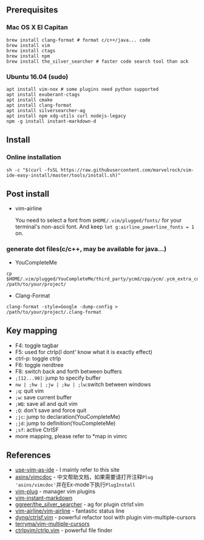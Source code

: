 ## Prerequisites
### Mac OS X EI Capitan
```shell
brew install clang-format # format c/c++/java... code
brew install vim
brew install ctags
brew install npm
brew install the_silver_searcher # faster code search tool than ack
```

### Ubuntu 16.04 (sudo)
```shell
apt install vim-nox # some plugins need python supported
apt install exuberant-ctags
apt install cmake
apt install clang-format
apt install silversearcher-ag
apt install npm xdg-utils curl nodejs-legacy
npm -g install instant-markdown-d
```

## Install
### Online installation
```shell
sh -c "$(curl -fsSL https://raw.githubusercontent.com/marvelrock/vim-ide-easy-install/master/tools/install.sh)"
```

## Post install
- vim-airline

    You need to select a font from `$HOME/.vim/plugged/fonts/` for your terminal's non-ascii font.
And keep `let g:airline_powerline_fonts = 1` on.

### generate dot files(c/c++, may be available for java...)
- YouCompleteMe
```shell
cp $HOME/.vim/plugged/YouCompleteMe/third_party/ycmd/cpp/ycm/.ycm_extra_conf.py /path/to/your/project/
```
- Clang-Format
```shell
clang-format -style=Google -dump-config > /path/to/your/project/.clang-format
```

## Key mapping
- F4: toggle tagbar
- F5: used for ctrlp(I dont' know what it is exactly effect)
- ctrl-p: toggle ctrlp
- F6: toggle nerdtree
- F8: switch back and forth between buffers
- `;[12...90]`: jump to specify buffer
- `nw | ;hw | ;jw | ;kw | ;lw`:switch between windows
- `;q`: quit vim
- `;w`: save current buffer
- `;WQ`: save all and quit vim
- `;Q`: don't save and force quit
- `;jc`: jump to declaration(YouCompleteMe)
- `;jd`: jump to definition(YouCompleteMe)
- `;sf`: active CtrlSF
- more mapping, please refer to \*map in vimrc

## References
- [use-vim-as-ide](https://github.com/yangyangwithgnu/use_vim_as_ide) - I mainly refer to this site
- [asins/vimcdoc](https://github.com/asins/vimcdoc) - 中文帮助文档，如果需要请打开注释`Plug 'asins/vimcdoc'`并在Ex-mode下执行`PlugInstall`
- [vim-plug](https://github.com/junegunn/vim-plug) - manager vim plugins
- [vim-instant-markdown](https://github.com/suan/vim-instant-markdown)
- [ggreer/the_silver_searcher](https://github.com/ggreer/the_silver_searcher) - ag for plugin ctrlsf.vim
- [vim-airline/vim-airline](https://github.com/vim-airline/vim-airline) - fantastic status line
- [dyng/ctrlsf.vim](https://github.com/dyng/ctrlsf.vim) - powerful refactor tool with plugin vim-multiple-cursors
- [terryma/vim-multiple-cursors](https://github.com/terryma/vim-multiple-cursors)
- [ctrlpvim/ctrlp.vim](https://github.com/ctrlpvim/ctrlp.vim) - powerful file finder
